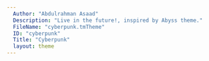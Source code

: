 ```yaml
---
  Author: "Abdulrahman Asaad"
  Description: "Live in the future!, inspired by Abyss theme."
  FileName: "cyberpunk.tmTheme"
  ID: "cyberpunk"
  Title: "Cyberpunk"
  layout: theme
---
```

  